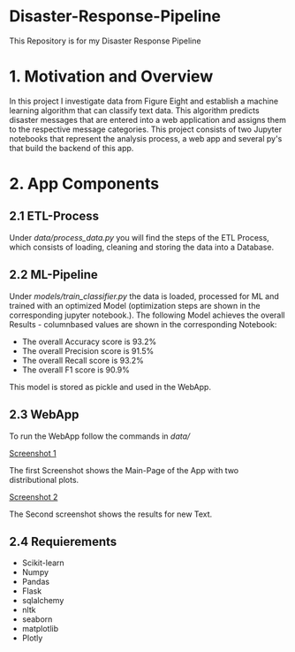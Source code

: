 # Disaster-Response-Pipeline
This Repository is for my Disaster Response Pipeline
# 1. Motivation and Overview
In this project I investigate data from Figure Eight and establish a machine learning algorithm that can classify text data. 
This algorithm predicts disaster messages that are entered into a web application and assigns them to the respective message categories. 
This project consists of two Jupyter notebooks that represent the analysis process, a web app and several py's that build the backend of this app. 
# 2. App Components 
## 2.1 ETL-Process 
Under *data/process_data.py* you will find the steps of the ETL Process, which consists of loading, cleaning and storing the data into a Database. 

## 2.2 ML-Pipeline 

Under *models/train_classifier.py* the data is loaded, processed for ML and trained with an optimized Model (optimization steps are shown in the corresponding jupyter notebook.). 
The following Model achieves the overall Results - columnbased values are shown in the corresponding Notebook:
  + The overall Accuracy score is 93.2%
  + The overall Precision score is 91.5%
  + The overall Recall score is 93.2%
  + The overall F1 score is 90.9%

This model is stored as pickle and used in the WebApp.

## 2.3 WebApp 

To run the WebApp follow the commands in *data/* 

<a href="https://raw.githubusercontent.com/AshrafIb/Disaster-Response-Pipeline/master/2020-04-27%2018_49_06-Disasters.png" target="_blank">Screenshot 1</a>

The first Screenshot shows the Main-Page of the App with two distributional plots. 

<a href="https://raw.githubusercontent.com/AshrafIb/Disaster-Response-Pipeline/master/2020-04-27%2018_52_26-Disasters.png" target="_blank">Screenshot 2</a>

The Second screenshot shows the results for new Text. 

## 2.4 Requierements

+ Scikit-learn  
+ Numpy 
+ Pandas 
+ Flask 
+ sqlalchemy
+ nltk 
+ seaborn 
+ matplotlib 
+ Plotly 


